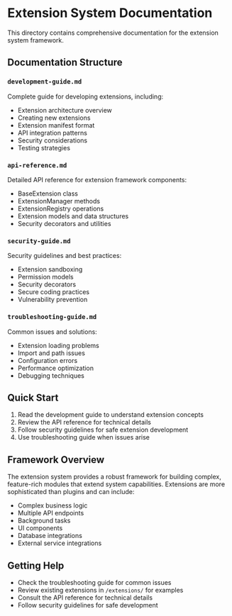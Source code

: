 # Extension System Documentation

This directory contains comprehensive documentation for the extension system framework.

## Documentation Structure

### `development-guide.md`
Complete guide for developing extensions, including:
- Extension architecture overview
- Creating new extensions
- Extension manifest format
- API integration patterns
- Security considerations
- Testing strategies

### `api-reference.md`
Detailed API reference for extension framework components:
- BaseExtension class
- ExtensionManager methods
- ExtensionRegistry operations
- Extension models and data structures
- Security decorators and utilities

### `security-guide.md`
Security guidelines and best practices:
- Extension sandboxing
- Permission models
- Security decorators
- Secure coding practices
- Vulnerability prevention

### `troubleshooting-guide.md`
Common issues and solutions:
- Extension loading problems
- Import and path issues
- Configuration errors
- Performance optimization
- Debugging techniques

## Quick Start

1. Read the development guide to understand extension concepts
2. Review the API reference for technical details
3. Follow security guidelines for safe extension development
4. Use troubleshooting guide when issues arise

## Framework Overview

The extension system provides a robust framework for building complex, feature-rich modules that extend system capabilities. Extensions are more sophisticated than plugins and can include:

- Complex business logic
- Multiple API endpoints
- Background tasks
- UI components
- Database integrations
- External service integrations

## Getting Help

- Check the troubleshooting guide for common issues
- Review existing extensions in `/extensions/` for examples
- Consult the API reference for technical details
- Follow security guidelines for safe development